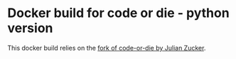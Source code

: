 # Docker build for code or die - python version

This docker build relies on the
[fork of code-or-die by Julian Zucker](https://github.com/julian-zucker/code-or-die.git).

